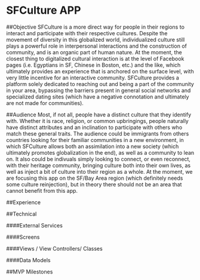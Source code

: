 # SFCulture APP

##Objective
SFCulture is a more direct way for people in their regions to interact and participate with their respective cultures. Despite the movement of diversity in this globalized world, individualized culture still plays a powerful role in interpersonal interactions and the construction of community, and is an organic part of human nature. At the moment, the closest thing to digitalized cultural interaction is at the level of Facebook pages (i.e. Egyptians in SF, Chinese in Boston, etc.) and the like, which ultimately provides an experience that is anchored on the surface level, with very little incentive for an interactive community. SFCulture provides a platform solely dedicated to reaching out and being a part of the community in your area, bypassing the barriers present in general social networks and specialized dating sites (which have a negative connotation and ultimately are not made for communities).

##Audience
Most, if not all, people have a distinct culture that they identify with. Whether it is race, religion, or common upbringings, people naturally have distinct attributes and an inclination to participate with others who match these general traits. The audience could be immigrants from others countries looking for their familiar communities in a new environment, in which SFCulture allows both an assimilation into a new society (which ultimately promotes globalization in the end), as well as a community to lean on. It also could be indivuals simply looking to connect, or even reconnect, with their heritage community, bringing culture both into their own lives, as well as inject a bit of culture into their region as a whole. At the moment, we are focusing this app on the SF/Bay Area region (which definitely needs some culture reinjection), but in theory there should not be an area that cannot benefit from this app.


##Experience



##Technical

####External Services


####Screens



####Views / View Controllers/ Classes



####Data Models



##MVP Milestones


